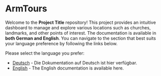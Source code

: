 # ArmTours

Welcome to the **Project Title** repository! This project provides an intuitive dashboard to manage and explore various locations such as churches, landmarks, and other points of interest. The documentation is available in **both German and English**. You can navigate to the section that best suits your language preference by following the links below.

Please select the language you prefer:

- [Deutsch](./README_deutsch.md) - Die Dokumentation auf Deutsch ist hier verfügbar.
- [English](./README_english.md) - The English documentation is available here.
